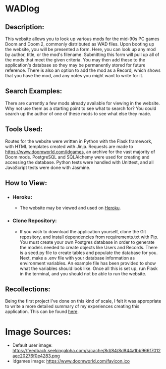 # WADlog

## Description:

This website allows you to look up various mods for the mid-90s PC games Doom and Doom 2, commonly distributed as WAD files. Upon booting up the website, you will be presented a form. Here, you can look up any mod by author, title, or the mod's filename. Submitting this form will pull up all of the mods that meet the given criteria. You may then add these to the application's database so they may be permanently stored for future reference. There is also an option to add the mod as a Record, which shows that you have the mod, and any notes you might want to write for it.

## Search Examples:

There are currently a few mods already available for viewing in the website. Why not use them as a starting point to see what to search for? You could search up the author of one of these mods to see what else they made.

## Tools Used:

Routes for the website were written in Python with the Flask framework, with HTML templates created with Jinja. Requests are made to https://www.doomworld.com/idgames, an archive for the vast majority of Doom mods. PostgreSQL and SQLAlchemy were used for creating and accessing the database. Python tests were handled with Unittest, and all JavaScript tests were done with Jasmine.

## How to View:

- ### **Heroku:**

  - The website may be viewed and used on [Heroku](https://doom-mod-records.herokuapp.com).

- ### **Clone Repository:**
  - If you wish to download the application yourself, clone the Git repository, and install dependencies from requirements.txt with Pip. You must create your own Postgres database in order to generate the models needed to create objects like Users and Records. There is a seed.py file to create tables and populate the database for you. Next, make a .env file with your database information as environment variables. An example file has been provided to show what the variables should look like. Once all this is set up, run Flask in the terminal, and you should not be able to run the website.

## Recollections:

Being the first project I've done on this kind of scale, I felt it was appropriate to write a more detailed summary of my experiences creating this application. This can be found [here](reflections.md).

# Image Sources:

- Default user image: https://feedback.seekingalpha.com/s/cache/8d/84/8d844a1bb966f7012aec20276f0e4283.png
- Idgames image: https://www.doomworld.com/favicon.ico
